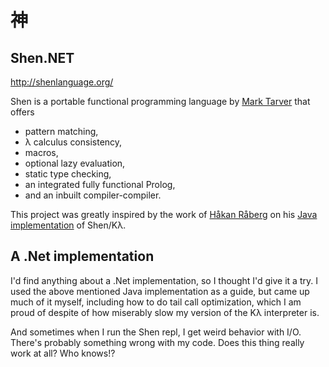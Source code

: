 # 神

## Shen.NET

http://shenlanguage.org/

Shen is a portable functional programming language by [Mark Tarver](http://www.lambdassociates.org/) that offers

* pattern matching,
* λ calculus consistency,
* macros,
* optional lazy evaluation,
* static type checking,
* an integrated fully functional Prolog,
* and an inbuilt compiler-compiler.

This project was greatly inspired by the work of [Håkan Råberg](https://github.com/hraberg) on his [Java implementation](https://github.com/hraberg/Shen.java) of Shen/Kλ.

## A .Net implementation

I'd find anything about a .Net implementation, so I thought I'd give it a try. I used the above mentioned Java implementation as a guide, but came up much of it myself, including how to do tail call optimization, which I am proud of despite of how miserably slow my version of the Kλ interpreter is.

And sometimes when I run the Shen repl, I get weird behavior with I/O. There's probably something wrong with my code. Does this thing really work at all? Who knows!?